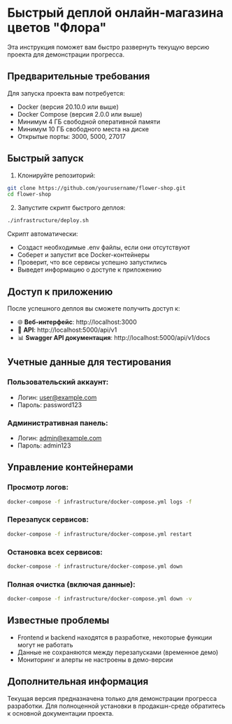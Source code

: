 # Быстрый деплой онлайн-магазина цветов "Флора"

Эта инструкция поможет вам быстро развернуть текущую версию проекта для демонстрации прогресса.

## Предварительные требования

Для запуска проекта вам потребуется:

- Docker (версия 20.10.0 или выше)
- Docker Compose (версия 2.0.0 или выше)
- Минимум 4 ГБ свободной оперативной памяти
- Минимум 10 ГБ свободного места на диске
- Открытые порты: 3000, 5000, 27017

## Быстрый запуск

1. Клонируйте репозиторий:
```bash
git clone https://github.com/yourusername/flower-shop.git
cd flower-shop
```

2. Запустите скрипт быстрого деплоя:
```bash
./infrastructure/deploy.sh
```

Скрипт автоматически:
- Создаст необходимые .env файлы, если они отсутствуют
- Соберет и запустит все Docker-контейнеры
- Проверит, что все сервисы успешно запустились
- Выведет информацию о доступе к приложению

## Доступ к приложению

После успешного деплоя вы сможете получить доступ к:

- 🌐 **Веб-интерфейс**: http://localhost:3000
- 🔌 **API**: http://localhost:5000/api/v1
- 📊 **Swagger API документация**: http://localhost:5000/api/v1/docs

## Учетные данные для тестирования

### Пользовательский аккаунт:
- Логин: user@example.com
- Пароль: password123

### Административная панель:
- Логин: admin@example.com
- Пароль: admin123

## Управление контейнерами

### Просмотр логов:
```bash
docker-compose -f infrastructure/docker-compose.yml logs -f
```

### Перезапуск сервисов:
```bash
docker-compose -f infrastructure/docker-compose.yml restart
```

### Остановка всех сервисов:
```bash
docker-compose -f infrastructure/docker-compose.yml down
```

### Полная очистка (включая данные):
```bash
docker-compose -f infrastructure/docker-compose.yml down -v
```

## Известные проблемы

- Frontend и backend находятся в разработке, некоторые функции могут не работать
- Данные не сохраняются между перезапусками (временное демо)
- Мониторинг и алерты не настроены в демо-версии

## Дополнительная информация

Текущая версия предназначена только для демонстрации прогресса разработки.
Для полноценной установки в продакшн-среде обратитесь к основной документации проекта.